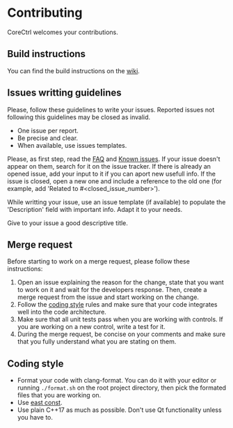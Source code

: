 # Contributing
CoreCtrl welcomes your contributions.

## Build instructions
You can find the build instructions on the [wiki](https://gitlab.com/corectrl/corectrl/wikis/Installation).

## Issues writting guidelines
Please, follow these guidelines to write your issues. Reported issues not following this guidelines may be closed as invalid.

* One issue per report.
* Be precise and clear.
* When available, use issues templates.

Please, as first step, read the [FAQ](https://gitlab.com/corectrl/corectrl/wikis/FAQ) and [Known issues](https://gitlab.com/corectrl/corectrl/wikis/Known-issues). If your issue doesn't appear on them, search for it on the issue tracker. If there is already an opened issue, add your input to it if you can aport new usefull info. If the issue is closed, open a new one and include a reference to the old one (for example, add 'Related to #<closed_issue_number>').

While writting your issue, use an issue template (if available) to populate the 'Description' field with important info. Adapt it to your needs.

Give to your issue a good descriptive title.

## Merge request
Before starting to work on a merge request, please follow these instructions:

1. Open an issue explaining the reason for the change, state that you want to work on it and wait for the developers response. Then, create a merge request from the issue and start working on the change.
2. Follow the [coding style](#coding-style) rules and make sure that your code integrates well into the code architecture.
3. Make sure that all unit tests pass when you are working with controls. If you are working on a new control, write a test for it.
4. During the merge request, be concise on your comments and make sure that you fully understand what you are stating on them.

## Coding style
* Format your code with clang-format. You can do it with your editor or running `./format.sh` on the root project directory, then pick the formated files that you are working on.
* Use [east const](https://mariusbancila.ro/blog/2018/11/23/join-the-east-const-revolution/).
* Use plain C++17 as much as possible. Don't use Qt functionality unless you have to.
